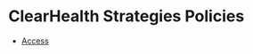 # ClearHealth Strategies Policies

* [Access](https://github.com/ClearHealthStrategies/Compliance/access)
